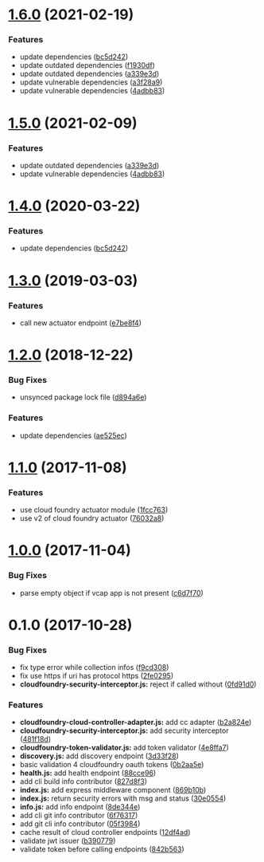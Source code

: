 # [1.6.0](https://github.com/stfsy/express-cloudfoundry-actuator-middleware/compare/v1.3.0...v1.6.0) (2021-02-19)


### Features

* update dependencies ([bc5d242](https://github.com/stfsy/express-cloudfoundry-actuator-middleware/commit/bc5d242e5667dc9b051c5572166f09bcb3631f4d))
* update outdated dependencies ([f1930df](https://github.com/stfsy/express-cloudfoundry-actuator-middleware/commit/f1930df3b0470502f76e8f0515958e8527e6f78b))
* update outdated dependencies ([a339e3d](https://github.com/stfsy/express-cloudfoundry-actuator-middleware/commit/a339e3d95db17d4e2f4587047361c8f52e6390e9))
* update vulnerable dependencies ([a3f28a9](https://github.com/stfsy/express-cloudfoundry-actuator-middleware/commit/a3f28a93d21d15b7e7686bd92672342b7e1872fd))
* update vulnerable dependencies ([4adbb83](https://github.com/stfsy/express-cloudfoundry-actuator-middleware/commit/4adbb83149516ea102f6788e3f6d27fb5aa35757))



# [1.5.0](https://github.com/stfsy/express-cloudfoundry-actuator-middleware/compare/v1.4.0...v1.5.0) (2021-02-09)


### Features

* update outdated dependencies ([a339e3d](https://github.com/stfsy/express-cloudfoundry-actuator-middleware/commit/a339e3d95db17d4e2f4587047361c8f52e6390e9))
* update vulnerable dependencies ([4adbb83](https://github.com/stfsy/express-cloudfoundry-actuator-middleware/commit/4adbb83149516ea102f6788e3f6d27fb5aa35757))



<a name="1.4.0"></a>
# [1.4.0](https://github.com/stfsy/express-cloudfoundry-actuator-middleware/compare/v1.3.0...v1.4.0) (2020-03-22)


### Features

* update dependencies ([bc5d242](https://github.com/stfsy/express-cloudfoundry-actuator-middleware/commit/bc5d242))



<a name="1.3.0"></a>
# [1.3.0](https://github.com/stfsy/express-cloudfoundry-actuator-middleware/compare/v1.2.0...v1.3.0) (2019-03-03)


### Features

* call new actuator endpoint ([e7be8f4](https://github.com/stfsy/express-cloudfoundry-actuator-middleware/commit/e7be8f4))



<a name="1.2.0"></a>
# [1.2.0](https://github.com/stfsy/express-cloudfoundry-actuator-middleware/compare/v1.1.0...v1.2.0) (2018-12-22)


### Bug Fixes

* unsynced package lock file ([d894a6e](https://github.com/stfsy/express-cloudfoundry-actuator-middleware/commit/d894a6e))


### Features

* update dependencies ([ae525ec](https://github.com/stfsy/express-cloudfoundry-actuator-middleware/commit/ae525ec))



<a name="1.1.0"></a>
# [1.1.0](https://github.com/stfsy/express-cloudfoundry-actuator-middleware/compare/v1.0.0...v1.1.0) (2017-11-08)


### Features

* use cloud foundry actuator module ([1fcc763](https://github.com/stfsy/express-cloudfoundry-actuator-middleware/commit/1fcc763))
* use v2 of cloud foundry actuator ([76032a8](https://github.com/stfsy/express-cloudfoundry-actuator-middleware/commit/76032a8))



<a name="1.0.0"></a>
# [1.0.0](https://github.com/stfsy/express-cloudfoundry-actuator-middleware/compare/v0.1.0...v1.0.0) (2017-11-04)


### Bug Fixes

* parse empty object if vcap app is not present ([c6d7f70](https://github.com/stfsy/express-cloudfoundry-actuator-middleware/commit/c6d7f70))



<a name="0.1.0"></a>
# 0.1.0 (2017-10-28)


### Bug Fixes

* fix type error while collection infos ([f9cd308](https://github.com/stfsy/express-cloudfoundry-actuator-middleware/commit/f9cd308))
* fix use https if uri has protocol https ([2fe0295](https://github.com/stfsy/express-cloudfoundry-actuator-middleware/commit/2fe0295))
* **cloudfoundry-security-interceptor.js:** reject if called without ([0fd91d0](https://github.com/stfsy/express-cloudfoundry-actuator-middleware/commit/0fd91d0))


### Features

* **cloudfoundry-cloud-controller-adapter.js:** add cc adapter ([b2a824e](https://github.com/stfsy/express-cloudfoundry-actuator-middleware/commit/b2a824e))
* **cloudfoundry-security-interceptor.js:** add security interceptor ([481f18d](https://github.com/stfsy/express-cloudfoundry-actuator-middleware/commit/481f18d))
* **cloudfoundry-token-validator.js:** add token validator ([4e8ffa7](https://github.com/stfsy/express-cloudfoundry-actuator-middleware/commit/4e8ffa7))
* **discovery.js:** add discovery endpoint ([3d33f28](https://github.com/stfsy/express-cloudfoundry-actuator-middleware/commit/3d33f28))
* basic validation 4 cloudfoundry oauth tokens ([0b2aa5e](https://github.com/stfsy/express-cloudfoundry-actuator-middleware/commit/0b2aa5e))
* **health.js:** add health endpoint ([88cce96](https://github.com/stfsy/express-cloudfoundry-actuator-middleware/commit/88cce96))
* add cli build info contributor ([827d8f3](https://github.com/stfsy/express-cloudfoundry-actuator-middleware/commit/827d8f3))
* **index.js:** add express middleware component ([869b10b](https://github.com/stfsy/express-cloudfoundry-actuator-middleware/commit/869b10b))
* **index.js:** return security errors with msg and status ([30e0554](https://github.com/stfsy/express-cloudfoundry-actuator-middleware/commit/30e0554))
* **info.js:** add info endpoint ([8de344e](https://github.com/stfsy/express-cloudfoundry-actuator-middleware/commit/8de344e))
* add cli git info contributor ([6f76317](https://github.com/stfsy/express-cloudfoundry-actuator-middleware/commit/6f76317))
* add git cli info contributor ([05f3984](https://github.com/stfsy/express-cloudfoundry-actuator-middleware/commit/05f3984))
* cache result of cloud controller endpoints ([12df4ad](https://github.com/stfsy/express-cloudfoundry-actuator-middleware/commit/12df4ad))
* validate jwt issuer ([b390779](https://github.com/stfsy/express-cloudfoundry-actuator-middleware/commit/b390779))
* validate token before calling endpoints ([842b563](https://github.com/stfsy/express-cloudfoundry-actuator-middleware/commit/842b563))




